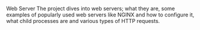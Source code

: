 Web Server
The project dives into web servers; what they are, some examples of popularly used web servers like NGINX and how to configure it, what child processes are and various types of HTTP requests.